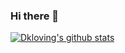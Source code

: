 ### Hi there 👋

<!--
**dkloving/dkloving** is a ✨ _special_ ✨ repository because its `README.md` (this file) appears on your GitHub profile.

Here are some ideas to get you started:

- 🔭 I’m currently working on ...
- 🌱 I’m currently learning ...
- 👯 I’m looking to collaborate on ...
- 🤔 I’m looking for help with ...
- 💬 Ask me about ...
- 📫 How to reach me: ...
- 😄 Pronouns: ...
- ⚡ Fun fact: ...
-->

[![Dkloving's github stats](https://github-readme-stats.vercel.app/api?username=dkloving&count_private=true&show_icons=true&theme=dracula&hide_rank=false&include_all_commits=true)](https://github.com/anuraghazra/github-readme-stats)
